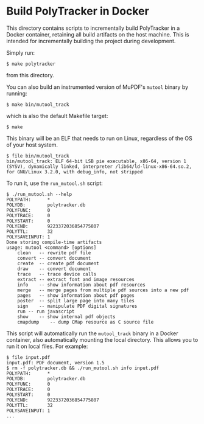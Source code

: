 # Build PolyTracker in Docker

This directory contains scripts to incrementally build PolyTracker in a Docker container, retaining all build artifacts
on the host machine. This is intended for incrementally building the project during development.

Simply run:

```console
$ make polytracker
```

from this directory.

You can also build an instrumented version of MuPDF's `mutool` binary by running:

```console
$ make bin/mutool_track
```
which is also the default Makefile target:
```console
$ make
```

This binary will be an ELF that needs to run on Linux, regardless of the OS of your host system.
```console
$ file bin/mutool_track
bin/mutool_track: ELF 64-bit LSB pie executable, x86-64, version 1 (SYSV), dynamically linked, interpreter /lib64/ld-linux-x86-64.so.2, for GNU/Linux 3.2.0, with debug_info, not stripped
```
To run it, use the `run_mutool.sh` script:
```console
$ ./run_mutool.sh --help
POLYPATH:      *
POLYDB:        polytracker.db
POLYFUNC:      0
POLYTRACE:     0
POLYSTART:     0
POLYEND:       9223372036854775807
POLYTTL:       32
POLYSAVEINPUT: 1
Done storing compile-time artifacts
usage: mutool <command> [options]
	clean	-- rewrite pdf file
	convert	-- convert document
	create	-- create pdf document
	draw	-- convert document
	trace	-- trace device calls
	extract	-- extract font and image resources
	info	-- show information about pdf resources
	merge	-- merge pages from multiple pdf sources into a new pdf
	pages	-- show information about pdf pages
	poster	-- split large page into many tiles
	sign	-- manipulate PDF digital signatures
	run	-- run javascript
	show	-- show internal pdf objects
	cmapdump	-- dump CMap resource as C source file
```

This script will automatically run the `mutool_track` binary in a Docker container, also automatically mounting the
local directory. This allows you to run it on local files. For example:
```console
$ file input.pdf
input.pdf: PDF document, version 1.5
$ rm -f polytracker.db && ./run_mutool.sh info input.pdf
POLYPATH:      *
POLYDB:        polytracker.db
POLYFUNC:      0
POLYTRACE:     0
POLYSTART:     0
POLYEND:       9223372036854775807
POLYTTL:       32
POLYSAVEINPUT: 1
...
```
